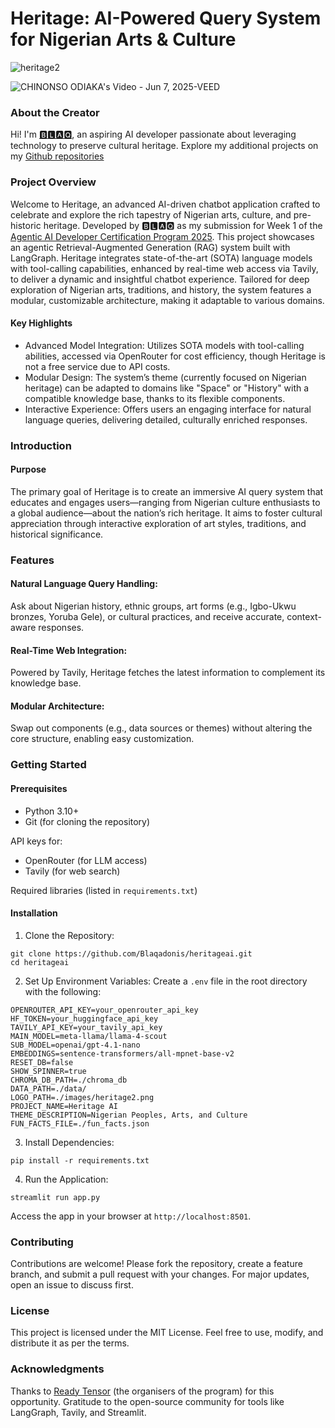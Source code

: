 # **Heritage: AI-Powered Query System for Nigerian Arts & Culture**
![heritage2](https://github.com/user-attachments/assets/111eb4e9-e4a4-47ae-a68f-b004d3a4d5d4)


![CHINONSO ODIAKA's Video - Jun 7, 2025-VEED](https://github.com/user-attachments/assets/642e38a9-4add-45cb-bda1-6807ee6b3d23)


  



### **About the Creator**
Hi! I'm [🅱🅻🅰🆀](https://www.linkedin.com/in/chinonsoodiaka/), an aspiring AI developer passionate about leveraging technology to preserve cultural heritage. Explore my additional projects on my [Github repositories](https://github.com/Blaqadonis)

### **Project Overview**
Welcome to Heritage, an advanced AI-driven chatbot application crafted to celebrate and explore the rich tapestry of Nigerian arts, culture, and pre-historic heritage. Developed by 🅱🅻🅰🆀 as my submission for Week 1 of the [Agentic AI Developer Certification Program 2025](https://app.readytensor.ai/publications/4n07ViGCey0l).
This project showcases an agentic Retrieval-Augmented Generation (RAG) system built with LangGraph. Heritage integrates state-of-the-art (SOTA) language models with tool-calling capabilities, enhanced by real-time web access via Tavily, to deliver a dynamic and insightful chatbot experience. Tailored for deep exploration of Nigerian arts, traditions, and history, the system features a modular, customizable architecture, making it adaptable to various domains.

#### **Key Highlights**
* Advanced Model Integration: Utilizes SOTA models with tool-calling abilities, accessed via OpenRouter for cost efficiency, though Heritage is not a free service due to API costs.
* Modular Design: The system’s theme (currently focused on Nigerian heritage) can be adapted to domains like "Space" or "History" with a compatible knowledge base, thanks to its flexible components.
* Interactive Experience: Offers users an engaging interface for natural language queries, delivering detailed, culturally enriched responses.

### **Introduction**
#### **Purpose**
The primary goal of Heritage is to create an immersive AI query system that educates and engages users—ranging from Nigerian culture enthusiasts to a global audience—about the nation’s rich heritage. It aims to foster cultural appreciation through interactive exploration of art styles, traditions, and historical significance.

### **Features**
#### **Natural Language Query Handling**: 
Ask about Nigerian history, ethnic groups, art forms (e.g., Igbo-Ukwu bronzes, Yoruba Gele), or cultural practices, and receive accurate, context-aware responses.
#### **Real-Time Web Integration**:
Powered by Tavily, Heritage fetches the latest information to complement its knowledge base.
#### **Modular Architecture**:
Swap out components (e.g., data sources or themes) without altering the core structure, enabling easy customization.

### **Getting Started**
#### Prerequisites
* Python 3.10+
* Git (for cloning the repository)
  
API keys for:
* OpenRouter (for LLM access)
* Tavily (for web search)
  
Required libraries (listed in ```requirements.txt```)
#### Installation
1. Clone the Repository:
```
git clone https://github.com/Blaqadonis/heritageai.git
cd heritageai
```
2. Set Up Environment Variables:
Create a ```.env``` file in the root directory with the following:
```
OPENROUTER_API_KEY=your_openrouter_api_key
HF_TOKEN=your_huggingface_api_key
TAVILY_API_KEY=your_tavily_api_key
MAIN_MODEL=meta-llama/llama-4-scout
SUB_MODEL=openai/gpt-4.1-nano
EMBEDDINGS=sentence-transformers/all-mpnet-base-v2
RESET_DB=false
SHOW_SPINNER=true
CHROMA_DB_PATH=./chroma_db
DATA_PATH=./data/
LOGO_PATH=./images/heritage2.png
PROJECT_NAME=Heritage AI
THEME_DESCRIPTION=Nigerian Peoples, Arts, and Culture
FUN_FACTS_FILE=./fun_facts.json
```
3. Install Dependencies:
```
pip install -r requirements.txt
```
4. Run the Application:
```
streamlit run app.py
```

Access the app in your browser at ```http://localhost:8501```.


### **Contributing**
Contributions are welcome! Please fork the repository, create a feature branch, and submit a pull request with your changes. For major updates, open an issue to discuss first.

### **License**
This project is licensed under the MIT License. Feel free to use, modify, and distribute it as per the terms.

### **Acknowledgments**
Thanks to [Ready Tensor](https://app.readytensor.ai/hubs/ready_tensor_certifications) (the organisers of the program) for this opportunity.
Gratitude to the open-source community for tools like LangGraph, Tavily, and Streamlit.

